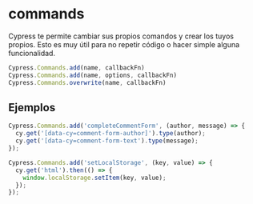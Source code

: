 # commands

Cypress te permite cambiar sus propios comandos y crear los tuyos propios. Esto es muy útil para no repetir código o hacer simple alguna funcionalidad.

```js
Cypress.Commands.add(name, callbackFn)
Cypress.Commands.add(name, options, callbackFn)
Cypress.Commands.overwrite(name, callbackFn)
```

## Ejemplos

```js
Cypress.Commands.add('completeCommentForm', (author, message) => {
  cy.get('[data-cy=comment-form-author]').type(author);
  cy.get('[data-cy=comment-form-text').type(message);
});

Cypress.Commands.add('setLocalStorage', (key, value) => {
  cy.get('html').then(() => {
    window.localStorage.setItem(key, value);
  });
});
```
